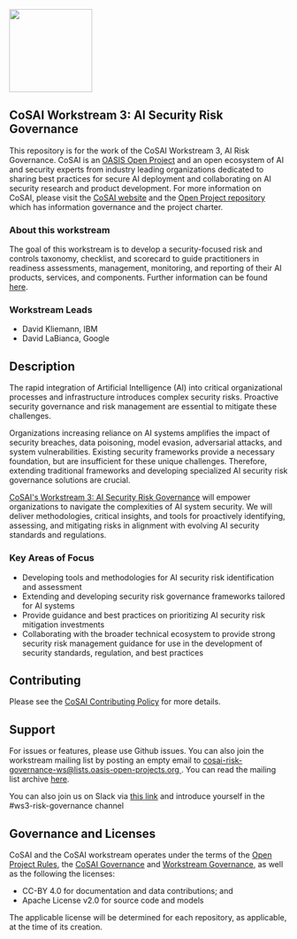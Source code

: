 <img src="https://github.com/cosai-oasis/oasis-open-project/blob/main/artwork/cosai-logo.png" width="150">

<!--[**Note:** This template is provided to give you a good idea about the kind of information you should include in a README.md file as a best practice. You know your project inside-out. Write your readme file for someone who doesn't know anything about it. What do you want people to know about your project who are just coming across it for the first time? OASIS Staff are happy to collaborate with you as well.

Further README inspiration can be found [here](https://www.makeareadme.com/) and [here](https://github.com/hackergrrl/art-of-readme#readme).

You may copy and edit this template as you see fit for your project and your community. You are also welcome to use emojis, graphics or images in your README. This file should be reviewed regularly and kept up-to-date.]-->


## CoSAI Workstream 3: AI Security Risk Governance

This repository is for the work of the CoSAI Workstream 3, AI Risk Governance. CoSAI is an [OASIS Open Project](https://www.oasis-open.org/open-projects/) and an open ecosystem of AI and security experts from industry leading organizations dedicated to sharing best practices for secure AI deployment and collaborating on AI security research and product development. For more information on CoSAI, please visit the [CoSAI website](https://www.coalitionforsecureai.org/) and the [Open Project repository](https://github.com/cosai-oasis/oasis-open-project) which has information governance and the project charter.

### About this workstream
The goal of this workstream is to develop a security-focused risk and controls taxonomy, checklist, and scorecard to guide practitioners in readiness assessments, management, monitoring, and reporting of their AI products, services, and components. Further information can be found [here](https://github.com/cosai-oasis/oasis-open-project/blob/main/WORKSTREAMS.md).

### Workstream Leads
* David Kliemann, IBM
* David LaBianca, Google

<!--## Badges [optional – TBD]

Using badges is optional, but they are a nice way to show some key facts and stats about your project at a glance. There are badges for all kinds of things relating to your repository, e.g. to show the license you're using, the programming language, the number of forks, or a CI badge to show build/test status. Be mindful not to use too many badges. You can use [Shields](http://shields.io/) to add some to your README. Many services also have instructions for adding a badge. Check out the README of the Open Cybersecurity Alliance project [Kestrel](https://github.com/opencybersecurityalliance/kestrel-lang) to see badges in action.

## Description -TBD

* State what problem(s) your project solves.
* Note its development status.
* List the most useful/innovative/noteworthy features.
* Note and briefly describe any key concepts (technical,  philosophical, or both) important to the user’s understanding.
* Link to any supplementary blog posts or project main pages.
* Compare/contrast your project with other, similar projects so the user knows how it is different from those projects.
* Highlight the technical concepts that your project demonstrates or supports. Keep it very brief.
* If available, include screenshots and demo videos.

## Repository Organization (What's Here?) - TBD

You can use this section to give a brief overview of what can be found in this repository, e.g. documentation, meeting minutes, or templates. A good example of this can be found in the README of the [OASIS OpenC2 TC repository](https://github.com/oasis-tcs/openc2-tc-ops/blob/main/README.md).
Please make sure to update it on a regular basis – when new files or folder are added to the repository.-->

## Description

The rapid integration of Artificial Intelligence (AI) into critical organizational processes and infrastructure introduces complex security risks. Proactive security governance and risk management are essential to mitigate these challenges.

Organizations increasing reliance on AI systems amplifies the impact of security breaches, data poisoning, model evasion, adversarial attacks, and system vulnerabilities. Existing security frameworks provide a necessary foundation, but are insufficient for these unique challenges. Therefore, extending traditional frameworks and developing specialized AI security risk governance solutions are crucial.

[CoSAI's Workstream 3: AI Security Risk Governance](https://github.com/cosai-oasis/ws3-ai-risk-governance) will empower organizations to navigate the complexities of AI system security. We will deliver methodologies, critical insights, and tools for proactively identifying, assessing, and mitigating risks in alignment with evolving AI security standards and regulations.

### Key Areas of Focus

* Developing tools and methodologies for AI security risk identification and assessment  
* Extending and developing security risk governance frameworks tailored for AI systems
* Provide guidance and best practices on prioritizing AI security risk mitigation investments
* Collaborating with the broader technical ecosystem to provide strong security risk management guidance for use in the development of security standards, regulation, and best practices

## Contributing 

Please see the [CoSAI Contributing Policy](./CONTRIBUTING.md) for more details.

<!--## Authors and Maintainers

Adds names / GitHub profile links for those who have contributed to this repository. If you have a maintainer's list, link to it here.-->

## Support
For issues or features, please use Github issues. You can also join the workstream mailing list by posting an empty email to [cosai-risk-governance-ws@lists.oasis-open-projects.org ](mailto:cosai-risk-governance-ws+subscribe@lists.oasis-open-projects.org). You can read the mailing list archive [here](https://lists.oasis-open-projects.org/g/cosai-risk-governance-ws/topics).

You can also join us on Slack via [this link](https://join.slack.com/t/cosai-op/shared_invite/zt-2rbgqtolg-GdajCyOiddYtGJ3cSdk1Jg) and introduce yourself in the #ws3-risk-governance channel

## Governance and Licenses

CoSAI and the CoSAI workstream operates under the terms of the [Open Project Rules](https://www.oasis-open.org/policies-guidelines/open-projects-process), the [CoSAI Governance](https://github.com/cosai-oasis/oasis-open-project/blob/main/GOVERNANCE.md) and [Workstream Governance](https://github.com/cosai-oasis/oasis-open-project/blob/main/TSC-WS-GOVERNANCE.md), as well as the following the licenses:
* CC-BY 4.0 for documentation and data contributions; and
*  Apache License v2.0 for source code and models
  
The applicable license will be determined for each repository, as applicable, at the time of its
creation.

